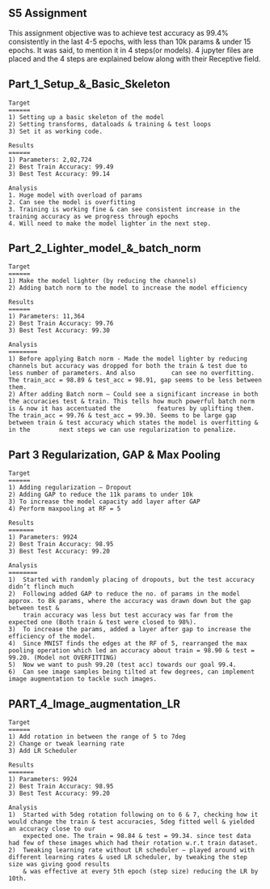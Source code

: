 S5 Assignment
-------------

This assignment objective was to achieve test accuracy as 99.4% consistently in the last 4-5 epochs, with less than 10k params & under 15 epochs. It was said, to mention it in 4 steps(or models). 4 jupyter files are placed and the 4 steps are explained below along with their Receptive field.


Part_1_Setup_&_Basic_Skeleton
-----------------------------
    Target
    ======
    1) Setting up a basic skeleton of the model
    2) Setting transforms, dataloads & training & test loops
    3) Set it as working code.

    Results
    ======
    1) Parameters: 2,02,724
    2) Best Train Accuracy: 99.49
    3) Best Test Accuracy: 99.14
    
    Analysis
    1. Huge model with overload of params
    2. Can see the model is overfitting
    3. Training is working fine & can see consistent increase in the training accuracy as we progress through epochs
    4. Will need to make the model lighter in the next step.
    

Part_2_Lighter_model_&_batch_norm
---------------------------------
    Target
    ======
    1) Make the model lighter (by reducing the channels)
    2) Adding batch norm to the model to increase the model efficiency

    Results
    ======
    1) Parameters: 11,364
    2) Best Train Accuracy: 99.76
    3) Best Test Accuracy: 99.30

    Analysis
    ========
    1) Before applying Batch norm - Made the model lighter by reducing channels but accuracy was dropped for both the train & test due to less number of parameters. And also          can see no overfitting. The train_acc = 98.89 & test_acc = 98.91, gap seems to be less between them.
    2) After adding Batch norm – Could see a significant increase in both the accuracies test & train. This tells how much powerful batch norm is & now it has accentuated the          features by uplifting them. The train_acc = 99.76 & test_acc = 99.30. Seems to be large gap between train & test accuracy which states the model is overfitting & in the        next steps we can use regularization to penalize.
    

Part 3 Regularization, GAP & Max Pooling
----------------------------------------
    Target
    ======
    1) Adding regularization – Dropout
    2) Adding GAP to reduce the 11k params to under 10k
    3) To increase the model capacity add layer after GAP
    4) Perform maxpooling at RF = 5
    
    Results
    =======
    1) Parameters: 9924
    2) Best Train Accuracy: 98.95
    3) Best Test Accuracy: 99.20

    Analysis
    ========
    1)	Started with randomly placing of dropouts, but the test accuracy didn’t flinch much
    2)	Following added GAP to reduce the no. of params in the model approx. to 8k params, where the accuracy was drawn down but the gap between test & 
        train accuracy was less but test accuracy was far from the expected one (Both train & test were closed to 98%).
    3)	To increase the params, added a layer after gap to increase the efficiency of the model. 
    4)	Since MNIST finds the edges at the RF of 5, rearranged the max pooling operation which led an accuracy about train = 98.90 & test = 99.20. (Model not OVERFITTING)
    5)	Now we want to push 99.20 (test acc) towards our goal 99.4.
    6)	Can see image samples being tilted at few degrees, can implement image augmentation to tackle such images.


PART_4_Image_augmentation_LR
----------------------------
    Target
    ======
    1) Add rotation in between the range of 5 to 7deg
    2) Change or tweak learning rate
    3) Add LR Scheduler
    
    Results
    =======
    1) Parameters: 9924
    2) Best Train Accuracy: 98.95
    3) Best Test Accuracy: 99.20

    Analysis
    1)	Started with 5deg rotation following on to 6 & 7, checking how it would change the train & test accuracies, 5deg fitted well & yielded an accuracy close to our 
        expected one. The train = 98.84 & test = 99.34. since test data had few of these images which had their rotation w.r.t train dataset.
    2)	Tweaking learning rate without LR scheduler – played around with different learning rates & used LR scheduler, by tweaking the step size was giving good results 
        & was effective at every 5th epoch (step size) reducing the LR by 10th.




